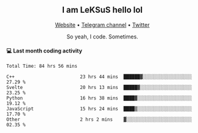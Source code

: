 <h2 align="center">I am LeKSuS hello lol</h2>
<div align="center">
  <a href="https://leksus.net">Website</a> •
  <a href="https://t.me/leksus_was_here">Telegram channel</a> •
  <a href="https://twitter.com/___LeKSuS___">Twitter</a>
</div>
<p align="center">So yeah, I code. Sometimes.</p>

#### :computer: Last month coding activity
<!--START_SECTION:waka-->

```text
Total Time: 84 hrs 56 mins

C++                        23 hrs 44 mins  ██████▓░░░░░░░░░░░░░░░░░░   27.29 %
Svelte                     20 hrs 13 mins  █████▓░░░░░░░░░░░░░░░░░░░   23.25 %
Python                     16 hrs 38 mins  ████▓░░░░░░░░░░░░░░░░░░░░   19.12 %
JavaScript                 15 hrs 24 mins  ████▒░░░░░░░░░░░░░░░░░░░░   17.70 %
Other                      2 hrs 2 mins    ▓░░░░░░░░░░░░░░░░░░░░░░░░   02.35 %
```

<!--END_SECTION:waka-->

